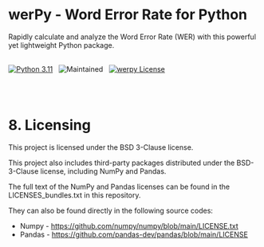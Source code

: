 # werPy - Word Error Rate for Python
Rapidly calculate and analyze the Word Error Rate (WER) with this powerful yet lightweight Python package.
<br /><br />

<!-- badges: start -->
[![Python 3.11](https://img.shields.io/badge/python-3.11-blue.svg?logo=python&logoColor=ffdd54)](https://www.python.org/downloads/release/python-3111/)&nbsp;&nbsp;
![Maintained](https://img.shields.io/badge/Maintained%3F-yes-green.svg)&nbsp;&nbsp;
[![werpy License](https://img.shields.io/badge/License-BSD_3--Clause-blue.svg)](https://github.com/analyticsinmotion/werpy/blob/main/LICENSE)&nbsp;&nbsp;
<!-- badges: end -->



<br /><br />
# 8. Licensing

This project is licensed under the BSD 3-Clause license.

This project also includes third-party packages distributed under the BSD-3-Clause license, including NumPy and Pandas.

The full text of the NumPy and Pandas licenses can be found in the LICENSES_bundles.txt in this repository. 

They can also be found directly in the following source codes:

 - Numpy - <a href="https://github.com/numpy/numpy/blob/main/LICENSE.txt">https://github.com/numpy/numpy/blob/main/LICENSE.txt</a>
 - Pandas - <a href="https://github.com/pandas-dev/pandas/blob/main/LICENSE">https://github.com/pandas-dev/pandas/blob/main/LICENSE</a>

